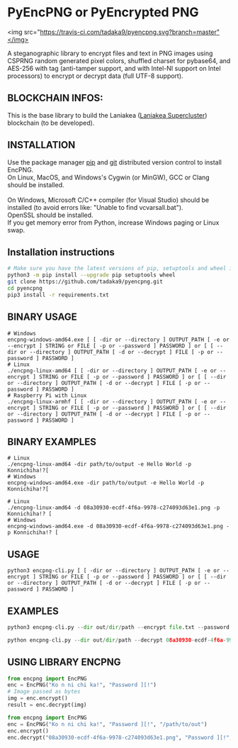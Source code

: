 # PyEncPNG or PyEncrypted PNG

<img src="https://travis-ci.com/tadaka9/pyencpng.svg?branch=master"</img>

A steganographic library to encrypt files and text in PNG images using CSPRNG random generated pixel colors, shuffled charset for pybase64, and AES-256 with tag (anti-tamper support, and with Intel-NI support on Intel processors) to encrypt or decrypt data (full UTF-8 support).

## BLOCKCHAIN INFOS:

This is the base library to build the Laniakea ([Laniakea Supercluster](https://en.wikipedia.org/wiki/Laniakea_Supercluster)) blockchain (to be developed).

## INSTALLATION

Use the package manager [pip](https://pip.pypa.io/en/stable/) and [git](https://git-scm.com/) distributed version control to install EncPNG.
<br>On Linux, MacOS, and Windows's Cygwin (or MinGW), GCC or Clang should be installed.</br>
<br>On Windows, Microsoft C/C++ compiler (for Visual Studio) should be installed (to avoid errors like: "Unable to find vcvarsall.bat").</br>
OpenSSL should be installed.
<br>If you get memory error from Python, increase Windows paging or Linux swap.<br>
## Installation instructions

```bash
# Make sure you have the latest versions of pip, setuptools and wheel installed
python3 -m pip install --upgrade pip setuptools wheel
git clone https://github.com/tadaka9/pyencpng.git
cd pyencpng
pip3 install -r requirements.txt
```
## BINARY USAGE
```
# Windows
encpng-windows-amd64.exe [ [ -dir or --directory ] OUTPUT_PATH [ -e or --encrypt ] STRING or FILE [ -p or --password ] PASSWORD ] or [ [ --dir or --directory ] OUTPUT_PATH [ -d or --decrypt ] FILE [ -p or --password ] PASSWORD ]
# Linux
./encpng-linux-amd64 [ [ -dir or --directory ] OUTPUT_PATH [ -e or --encrypt ] STRING or FILE [ -p or --password ] PASSWORD ] or [ [ --dir or --directory ] OUTPUT_PATH [ -d or --decrypt ] FILE [ -p or --password ] PASSWORD ]
# Raspberry Pi with Linux
./encpng-linux-armhf [ [ -dir or --directory ] OUTPUT_PATH [ -e or --encrypt ] STRING or FILE [ -p or --password ] PASSWORD ] or [ [ --dir or --directory ] OUTPUT_PATH [ -d or --decrypt ] FILE [ -p or --password ] PASSWORD ]
```
## BINARY EXAMPLES
```
# Linux
./encpng-linux-amd64 -dir path/to/output -e Hello World -p Konnichiha!?[
# Windows
encpng-windows-amd64.exe -dir path/to/output -e Hello World -p Konnichiha!?[
```
```
# Linux
./encpng-linux-amd64 -d 08a30930-ecdf-4f6a-9978-c274093d63e1.png -p Konnichiha!? [
# Windows
encpng-windows-amd64.exe -d 08a30930-ecdf-4f6a-9978-c274093d63e1.png -p Konnichiha!? [
```
## USAGE
```
python3 encpng-cli.py [ [ -dir or --directory ] OUTPUT_PATH [ -e or --encrypt ] STRING or FILE [ -p or --password ] PASSWORD ] or [ [ --dir or --directory ] OUTPUT_PATH [ -d or --decrypt ] FILE [ -p or --password ] PASSWORD ]
```
## EXAMPLES
```python
python3 encpng-cli.py --dir out/dir/path --encrypt file.txt --password Password1 23!"£
```
```python
python encpng-cli.py --dir out/dir/path --decrypt 08a30930-ecdf-4f6a-9978-c274093d63e1.png --password Password1 23!"£
```
## USING LIBRARY ENCPNG
```python
from encpng import EncPNG
enc = EncPNG("Ko n ni chi ka!", "Password ][!")
# Image passed as bytes
img = enc.encrypt()
result = enc.decrypt(img)
```
```python
from encpng import EncPNG
enc = EncPNG("Ko n ni chi ka!", "Password ][!", "/path/to/out")
enc.encrypt()
enc.decrypt("08a30930-ecdf-4f6a-9978-c274093d63e1.png", "Password ][!", "/path/to/file")
```
